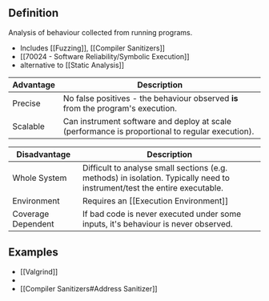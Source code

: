 ## Definition
Analysis of behaviour collected from running programs.
- Includes [[Fuzzing]], [[Compiler Sanitizers]] 
- [[70024 - Software Reliability/Symbolic Execution]]
- alternative to [[Static Analysis]]

| Advantage | Description                                                                                     |
| --------- | ----------------------------------------------------------------------------------------------- |
| Precise   | No false positives - the behaviour observed **is** from the program's execution.                |
| Scalable  | Can instrument software and deploy at scale (performance is proportional to regular execution). |

| Disadvantage | Description |
| ---- | ---- |
| Whole System | Difficult to analyse small sections (e.g. methods) in isolation. Typically need to instrument/test the entire executable. |
| Environment | Requires an [[Execution Environment]] |
| Coverage Dependent | If bad code is never executed under some inputs, it's behaviour is never observed. |
## Examples
- [[Valgrind]]
- 
- [[Compiler Sanitizers#Address Sanitizer]] 